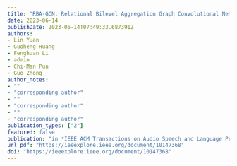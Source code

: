 ```yaml
---
title: "RBA-GCN: Relational Bilevel Aggregation Graph Convolutional Network for Emotion Recognition"
date: 2023-06-14
publishDate: 2023-06-14T07:49:33.687391Z
authors:
- Lin Yuan
- Guoheng Huang
- Fenghuan Li
- admin
- Chi-Man Pun 
- Guo Zhong
author_notes:
- ""
- "corresponding author"
- ""
- "corresponding author"
- ""
- "corresponding author"
publication_types: ["2"]
featured: false
publication: "in *IEEE ACM Transactions on Audio Speech and Language Processing* [SCI, JCR Q1]"
url_pdf: "https://ieeexplore.ieee.org/document/10147368"
doi: "https://ieeexplore.ieee.org/document/10147368"
---
```


